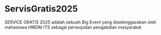 # ServisGratis2025
SERVICE GRATIS 2025 adalah sebuah Big Event yang diselenggarakan oleh mahasiswa HMDM ITS sebagai perwujudan pengabdian masyarakat
